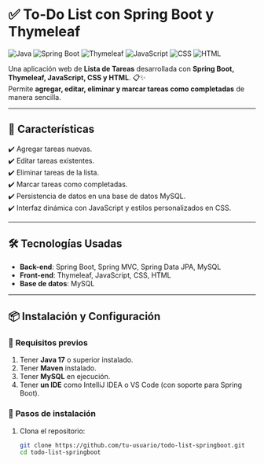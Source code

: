 # ✅ To-Do List con Spring Boot y Thymeleaf

![Java](https://img.shields.io/badge/Java-17-orange?style=flat-square&logo=java)
![Spring Boot](https://img.shields.io/badge/Spring%20Boot-3.0-brightgreen?style=flat-square&logo=spring)
![Thymeleaf](https://img.shields.io/badge/Thymeleaf-Template-blue?style=flat-square&logo=thymeleaf)
![JavaScript](https://img.shields.io/badge/JavaScript-ES6-yellow?style=flat-square&logo=javascript)
![CSS](https://img.shields.io/badge/CSS-Styling-blue?style=flat-square&logo=css3)
![HTML](https://img.shields.io/badge/HTML-Markup-red?style=flat-square&logo=html5)

Una aplicación web de **Lista de Tareas** desarrollada con **Spring Boot, Thymeleaf, JavaScript, CSS y HTML**. 📋✨  
Permite **agregar, editar, eliminar y marcar tareas como completadas** de manera sencilla.

---

## 🚀 **Características**
✔️ Agregar tareas nuevas.  
✔️ Editar tareas existentes.  
✔️ Eliminar tareas de la lista.  
✔️ Marcar tareas como completadas.  
✔️ Persistencia de datos en una base de datos MySQL.  
✔️ Interfaz dinámica con JavaScript y estilos personalizados en CSS.  

---

## 🛠 **Tecnologías Usadas**
- **Back-end**: Spring Boot, Spring MVC, Spring Data JPA, MySQL  
- **Front-end**: Thymeleaf, JavaScript, CSS, HTML  
- **Base de datos**: MySQL  

---

## 📦 **Instalación y Configuración**
### 🔹 **Requisitos previos**
1. Tener **Java 17** o superior instalado.  
2. Tener **Maven** instalado.  
3. Tener **MySQL** en ejecución.  
4. Tener **un IDE** como IntelliJ IDEA o VS Code (con soporte para Spring Boot).  

### 🔹 **Pasos de instalación**
1. Clona el repositorio:  
   ```bash
   git clone https://github.com/tu-usuario/todo-list-springboot.git
   cd todo-list-springboot
